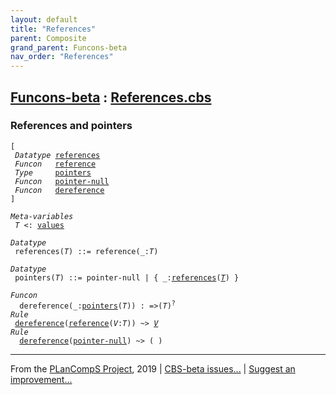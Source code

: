 ```yaml
---
layout: default
title: "References"
parent: Composite
grand_parent: Funcons-beta
nav_order: "References"
---
```


[Funcons-beta] : [References.cbs]
-----------------------------

### References and pointers

<div class="highlighter-rouge"><pre class="highlight"><code>[
 <i class="keyword">Datatype</i> <span class="name"><a href="#Name_references">references</a></span>
 <i class="keyword">Funcon</i>   <span class="name"><a href="#Name_reference">reference</a></span>
 <i class="keyword">Type</i>     <span class="name"><a href="#Name_pointers">pointers</a></span>
 <i class="keyword">Funcon</i>   <span class="name"><a href="#Name_pointer-null">pointer-null</a></span>
 <i class="keyword">Funcon</i>   <span class="name"><a href="#Name_dereference">dereference</a></span>
]</code></pre></div>



<div class="highlighter-rouge"><pre class="highlight"><code><i class="keyword">Meta-variables</i>
 <span id="PartVariable_T"><i class="var">T</i></span> <: <span class="name"><a href="../../Value-Types/index.html#Name_values">values</a></span></code></pre></div>



<div class="highlighter-rouge"><pre class="highlight"><code><i class="keyword">Datatype</i>
 <span class="name"><span id="Name_references">references</span></span>(<span id="Variable48_T"><i class="var">T</i></span>) ::= <span id="Name_reference">reference</span>(_:<span id="Variable64_T"><i class="var">T</i></span>)</code></pre></div>



<div class="highlighter-rouge"><pre class="highlight"><code><i class="keyword">Datatype</i>
 <span class="name"><span id="Name_pointers">pointers</span></span>(<span id="Variable86_T"><i class="var">T</i></span>) ::= <span id="Name_pointer-null">pointer-null</span> | { _:<span class="name"><a href="#Name_references">references</a></span>(<a href="#Variable86_T"><i class="var">T</i></a>) }</code></pre></div>

<div class="highlighter-rouge"><pre class="highlight"><code><i class="keyword">Funcon</i>
  <span class="name"><span id="Name_dereference">dereference</span></span>(_:<span class="name"><a href="#Name_pointers">pointers</a></span>(<span id="Variable129_T"><i class="var">T</i></span>)) : =>(<span id="Variable149_T"><i class="var">T</i></span>)<sup class="sup">?</sup>
<i class="keyword">Rule</i>
 <span class="name"><a href="#Name_dereference">dereference</a></span>(<span class="name"><a href="#Name_reference">reference</a></span>(<span id="Variable166_V"><i class="var">V</i></span>:<i class="var">T</i>)) ~> <a href="#Variable166_V"><i class="var">V</i></a>
<i class="keyword">Rule</i>
  <span class="name"><a href="#Name_dereference">dereference</a></span>(<span class="name"><a href="#Name_pointer-null">pointer-null</a></span>) ~> ( )</code></pre></div>



____

From the [PLanCompS Project], 2019 | [CBS-beta issues...] | [Suggest an improvement...]

[References.cbs]: References.cbs 
  "CBS SOURCE FILE"
[Funcons-beta]: /CBS-beta/docs/Funcons-beta
 "FUNCONS-BETA"
[Unstable-Funcons-beta]: /CBS-beta/docs/Unstable-Funcons-beta
  "UNSTABLE-FUNCONS-BETA"
[Languages-beta]: /CBS-beta/docs/Languages-beta
  "LANGUAGES-BETA"
[Unstable-Languages-beta]: /CBS-beta/docs/Unstable-Languages-beta
  "UNSTABLE-LANGUAGES-BETA"
[CBS-beta]:  "CBS-BETA"
[PLanCompS Project]: http://plancomps.org
  "PROGRAMMING LANGUAGE COMPONENTS AND SPECIFICATIONS PROJECT HOME PAGE"
[CBS-beta issues...]: https://github.com/plancomps/plancomps.github.io/issues
  "CBS-BETA ISSUE REPORTS ON GITHUB"
[Suggest an improvement...]: mailto:plancomps@gmail.com?Subject=CBS-beta%20-%20comment&Body=Re%3A%20CBS-beta%20specification%20at%20Values/Composite/References/References.cbs%0A%0AComment/Query/Issue/Suggestion%3A%0A%0A%0ASignature%3A%0A 
  "GENERATE AN EMAIL TEMPLATE"
